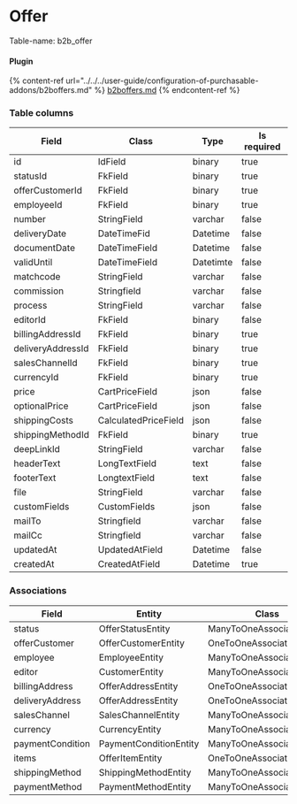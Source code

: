 # Offer

Table-name: b2b\_offer

#### Plugin

{% content-ref url="../../../user-guide/configuration-of-purchasable-addons/b2boffers.md" %}
[b2boffers.md](../../../user-guide/configuration-of-purchasable-addons/b2boffers.md)
{% endcontent-ref %}

### Table columns

| Field             | Class                | Type      | Is required |
| ----------------- | -------------------- | --------- | ----------- |
| id                | IdField              | binary    | true        |
| statusId          | FkField              | binary    | true        |
| offerCustomerId   | FkField              | binary    | true        |
| employeeId        | FkField              | binary    | true        |
| number            | StringField          | varchar   | false       |
| deliveryDate      | DateTimeFid          | Datetime  | false       |
| documentDate      | DateTimeField        | Datetime  | false       |
| validUntil        | DateTimeField        | Datetimte | false       |
| matchcode         | StringField          | varchar   | false       |
| commission        | Stringfield          | varchar   | false       |
| process           | StringField          | varchar   | false       |
| editorId          | FkField              | binary    | false       |
| billingAddressId  | FkField              | binary    | true        |
| deliveryAddressId | FkField              | binary    | true        |
| salesChannelId    | FkField              | binary    | true        |
| currencyId        | FkField              | binary    | true        |
| price             | CartPriceField       | json      | false       |
| optionalPrice     | CartPriceField       | json      | false       |
| shippingCosts     | CalculatedPriceField | json      | false       |
| shippingMethodId  | FkField              | binary    | true        |
| deepLinkId        | StringField          | varchar   | false       |
| headerText        | LongTextField        | text      | false       |
| footerText        | LongtextField        | text      | false       |
| file              | StringField          | varchar   | false       |
| customFields      | CustomFields         | json      | false       |
| mailTo            | Stringfield          | varchar   | false       |
| mailCc            | Stringfield          | varchar   | false       |
| updatedAt         | UpdatedAtField       | Datetime  | false       |
| createdAt         | CreatedAtField       | Datetime  | true        |

### Associations

| Field            | Entity                 | Class                     |
| ---------------- | ---------------------- | ------------------------- |
| status           | OfferStatusEntity      | ManyToOneAssociationField |
| offerCustomer    | OfferCustomerEntity    | OneToOneAssociationField  |
| employee         | EmployeeEntity         | ManyToOneAssociationField |
| editor           | CustomerEntity         | ManyToOneAssociationField |
| billingAddress   | OfferAddressEntity     | OneToOneAssociationField  |
| deliveryAddress  | OfferAddressEntity     | OneToOneAssociationField  |
| salesChannel     | SalesChannelEntity     | ManyToOneAssociationField |
| currency         | CurrencyEntity         | ManyToOneAssociationField |
| paymentCondition | PaymentConditionEntity | ManyToOneAssociationField |
| items            | OfferItemEntity        | OneToOneAssociationField  |
| shippingMethod   | ShippingMethodEntity   | ManyToOneAssociationField |
| paymentMethod    | PaymentMethodEntity    | ManyToOneAssociationField |

